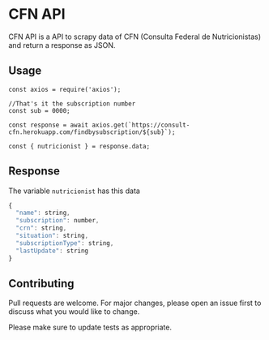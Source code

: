 # CFN API

CFN API is a API to scrapy data of CFN (Consulta Federal de Nutricionistas) and return a response as JSON.

## Usage


```node
const axios = require('axios');

//That's it the subscription number
const sub = 0000;

const response = await axios.get(`https://consult-cfn.herokuapp.com/findbysubscription/${sub}`);

const { nutricionist } = response.data;
```
## Response
The variable ```nutricionist``` has this data 
```javascript
{
  "name": string,
  "subscription": number,
  "crn": string,
  "situation": string,
  "subscriptionType": string,
  "lastUpdate": string 
}
```

## Contributing
Pull requests are welcome. For major changes, please open an issue first to discuss what you would like to change.

Please make sure to update tests as appropriate.
